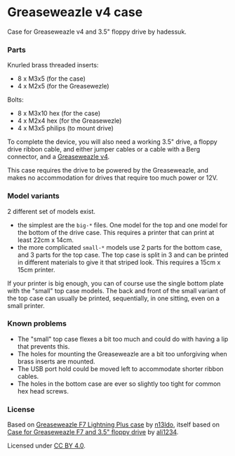 # Greaseweazle v4 case

Case for Greaseweazle v4 and 3.5" floppy drive by hadessuk.

### Parts

Knurled brass threaded inserts:

- 8 x M3x5 (for the case)
- 4 x M2x5 (for the Greasewezle)

Bolts:

- 8 x M3x10 hex (for the case)
- 4 x M2x4 hex (for the Greasewezle)
- 4 x M3x5 philips (to mount drive)

To complete the device, you will also need a working 3.5" drive, a floppy drive
ribbon cable, and either jumper cables or a cable with a Berg connector, and
a [Greaseweazle v4](https://www.sordan.ie/product/1003/greaseweazle-v4-usb-floppy-adapter-flux-reader-writer/).

This case requires the drive to be powered by the Greaseweazle, and makes no
accommodation for drives that require too much power or 12V.

### Model variants

2 different set of models exist.

- the simplest are the `big-*` files. One model for the top and one model for
the bottom of the drive case. This requires a printer that can print at least 22cm x 14cm.
- the more complicated `small-*` models use 2 parts for the bottom case, and 3
parts for the top case. The top case is split in 3 and can be printed in different
materials to give it that striped look. This requires a 15cm x 15cm printer.

If your printer is big enough, you can of course use the single bottom plate with
the "small" top case models. The back and front of the small variant of the top case can usually be
printed, sequentially, in one sitting, even on a small printer.

### Known problems

- The "small" top case flexes a bit too much and could do with having a lip that prevents this.
- The holes for mounting the Greaseweazle are a bit too unforgiving when brass inserts are mounted.
- The USB port hold could be moved left to accommodate shorter ribbon cables.
- The holes in the bottom case are ever so slightly too tight for common hex head screws.

### License

Based on [Greaseweazle F7 Lightning Plus case](https://www.thingiverse.com/thing:4920473)
by [n13ldo](https://www.thingiverse.com/n13ldo), itself based on
[Case for Greaseweazle F7 and 3.5" floppy drive](https://www.thingiverse.com/thing:4423258/)
by [ali1234](https://www.thingiverse.com/ali1234).

Licensed under [CC BY 4.0](https://creativecommons.org/licenses/by/4.0/).
